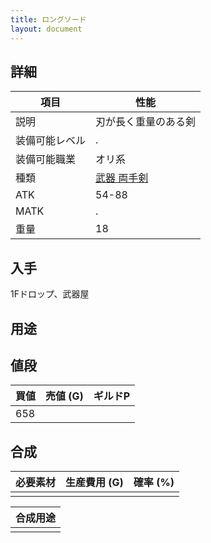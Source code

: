 ```yaml
---
title: ロングソード
layout: document
---
```

## 詳細


|項目|性能|
|---|---|
|説明|刃が長く重量のある剣|
|装備可能レベル|.|
|装備可能職業|オリ系|
|種類|[武器 両手剣](武器(両手剣))|
|ATK|54-88|
|MATK|.|
|重量|18|


## 入手

1Fドロップ、武器屋

## 用途


## 値段


|買値|売値 (G)|ギルドP|
|---|---|---|
|658|||
	

## 合成


|必要素材|生産費用 (G)|確率 (%)|
|---|---|---|
||||


|合成用途|
|---|
||